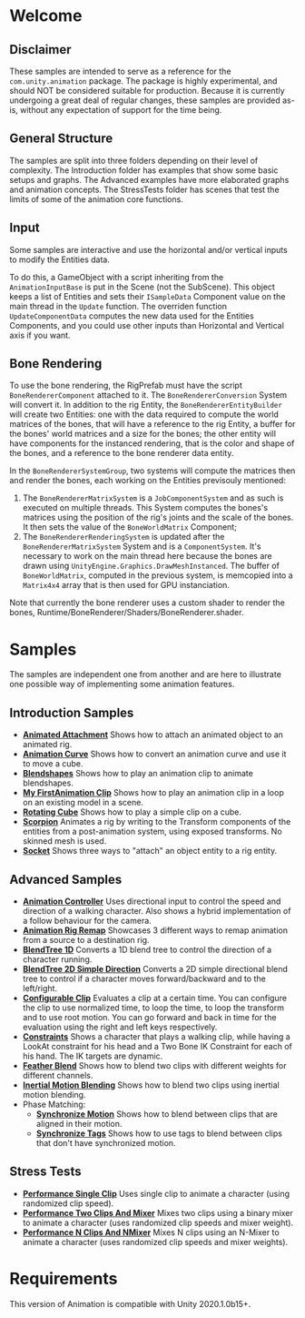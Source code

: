 # Welcome

## Disclaimer

These samples are intended to serve as a reference for the `com.unity.animation` package. The package is highly experimental, and should NOT be considered suitable for production. Because it is currently undergoing a great deal of regular changes, these samples are provided as-is, without any expectation of support for the time being.

## General Structure

The samples are split into three folders depending on their level of complexity. The Introduction folder has examples that show some basic setups and graphs. The Advanced examples have more elaborated graphs and animation concepts. The StressTests folder has scenes that test the limits of some of the animation core functions.

## Input

Some samples are interactive and use the horizontal and/or vertical inputs to modify the Entities data.

To do this, a GameObject with a script inheriting from the `AnimationInputBase` is put in the Scene (not the SubScene). This object keeps a list of Entities and sets their `ISampleData` Component value on the main thread in the `Update` function. The overriden function `UpdateComponentData` computes the new data used for the Entities Components, and you could use other inputs than Horizontal and Vertical axis if you want.

## Bone Rendering

To use the bone rendering, the RigPrefab must have the script `BoneRendererComponent` attached to it. The `BoneRendererConversion` System will convert it. In addition to the rig Entity, the `BoneRendererEntityBuilder` will create two Entities: one with the data required to compute the world matrices of the bones, that will have a reference to the rig Entity, a buffer for the bones' world matrices and a size for the bones; the other entity will have components for the instanced rendering, that is the color and shape of the bones, and a reference to the bone renderer data entity.

In the `BoneRendererSystemGroup`, two systems will compute the matrices then and render the bones, each working on the Entities previsouly mentioned:
1) The `BoneRendererMatrixSystem` is a `JobComponentSystem` and as such is executed on multiple threads. This System computes the bones's matrices using the position of the rig's joints and the scale of the bones. It then sets the value of the `BoneWorldMatrix` Component;
2) The `BoneRendererRenderingSystem` is updated after the `BoneRendererMatrixSystem` System and is a `ComponentSystem`. It's necessary to work on the main thread here because the bones are drawn using `UnityEngine.Graphics.DrawMeshInstanced`. The buffer of `BoneWorldMatrix`, computed in the previous system, is memcopied into a `Matrix4x4` array that is then used for GPU instanciation.

Note that currently the bone renderer uses a custom shader to render the bones, Runtime/BoneRenderer/Shaders/BoneRenderer.shader.

# Samples

The samples are independent one from another and are here to illustrate one possible way of implementing some animation features.

## Introduction Samples

* [**Animated Attachment**](Assets/Scenes/Introduction/AnimatedAttachment/README.md) Shows how to attach an animated object to an animated rig.
* [**Animation Curve**](Assets/Scenes/Introduction/AnimationCurve/README.md) Shows how to convert an animation curve and use it to move a cube. 
* [**Blendshapes**](Assets/Scenes/Introduction/Blendshapes/README.md) Shows how to play an animation clip to animate blendshapes.
* [**My FirstAnimation Clip**](Assets/Scenes/Introduction/MyFirstAnimationClip/README.md) Shows how to play an animation clip in a loop on an existing model in a scene. 
* [**Rotating Cube**](Assets/Scenes/Introduction/RotatingCube/README.md) Shows how to play a simple clip on a cube.
* [**Scorpion**](Assets/Scenes/Introduction/Scorpion/README.md) Animates a rig by writing to the Transform components of the entities from a post-animation system, using exposed transforms. No skinned mesh is used.
* [**Socket**](Assets/Scenes/Introduction/Socket/README.md) Shows three ways to "attach" an object entity to a rig entity.

## Advanced Samples

* [**Animation Controller**](Assets/Scenes/Advanced/AnimationController/README.md) Uses directional input to control the speed and direction of a walking character. Also shows a hybrid implementation of a follow behaviour for the camera.
* [**Animation Rig Remap**](Assets/Scenes/Advanced/AnimationRigRemap/README.md) Showcases 3 different ways to remap animation from a source to a destination rig.
* [**BlendTree 1D**](Assets/Scenes/Advanced/BlendTree1D/README.md) Converts a 1D blend tree to control the direction of a character running.
* [**BlendTree 2D Simple Direction**](Assets/Scenes/Advanced/BlendTree2DSimpleDirection/README.md) Converts a 2D simple directional blend tree to control if a character moves forward/backward and to the left/right.
* [**Configurable Clip**](Assets/Scenes/Advanced/ConfigurableClip/README.md) Evaluates a clip at a certain time. You can configure the clip to use normalized time, to loop the time, to loop the transform and to use root motion. You can go forward and back in time for the evaluation using the right and left keys respectively.
* [**Constraints**](Assets/Scenes/Advanced/Constraints/README.md) Shows a character that plays a walking clip, while having a LookAt constraint for his head and a Two Bone IK Constraint for each of his hand. The IK targets are dynamic.
* [**Feather Blend**](Assets/Scenes/Advanced/FeatherBlend/README.md) Shows how to blend two clips with different weights for different channels.
* [**Inertial Motion Blending**](Assets/Scenes/Advanced/InertialMotionBlending/README.md) Shows how to blend two clips using inertial motion blending.
* Phase Matching:
  * [**Synchronize Motion**](Assets/Scenes/Advanced/Phase%20Matching/01%20-%20Synchronize%20Motion/README.md) Shows how to blend between clips that are aligned in their motion.
  * [**Synchronize Tags**](Assets/Scenes/Advanced/Phase%20Matching/02%20-%20Synchronize%20Tags/README.md) Shows how to use tags to blend between clips that don't have synchronized motion.

## Stress Tests

* [**Performance Single Clip**](Assets/Scenes/StressTests/PerformanceSingleClip/README.md) Uses single clip to animate a character (using randomized clip speed).
* [**Performance Two Clips And Mixer**](Assets/Scenes/StressTests/PerformanceTwoClipsAndMixer/README.md) Mixes two clips using a binary mixer to animate a character (uses randomized clip speeds and mixer weight).
* [**Performance N Clips And NMixer**](Assets/Scenes/StressTests/PerformanceNClipsAndNMixer/README.md) Mixes N clips using an N-Mixer to animate a character (uses randomized clip speeds and mixer weights).


# Requirements

This version of Animation is compatible with Unity 2020.1.0b15+.



